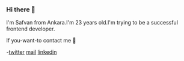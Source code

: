 ### Hi there 👋
I'm Safvan from Ankara.I'm 23 years old.I'm trying to be a successful frontend developer. 

If you-want-to contact me 💬

-[twitter](https://twitter.com/safvanavci)  [mail](safvanavci@gmail.com)  [linkedin](https://www.linkedin.com/in/safvan-avc%C4%B1-7a5b10114/)
